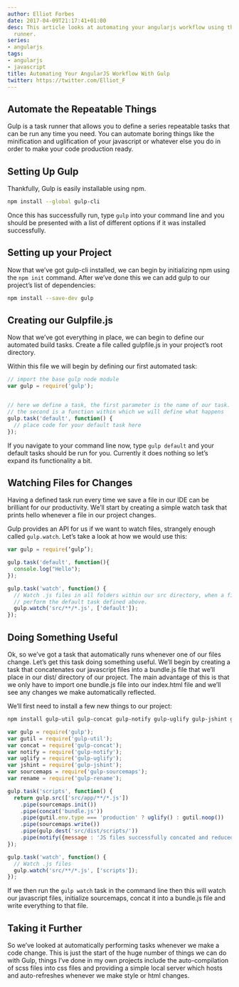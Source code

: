 ```yaml
---
author: Elliot Forbes
date: 2017-04-09T21:17:41+01:00
desc: This article looks at automating your angularjs workflow using the gulp task
  runner.
series:
- angularjs
tags:
- angularjs
- javascript
title: Automating Your AngularJS Workflow With Gulp
twitter: https://twitter.com/Elliot_F
---
```


## Automate the Repeatable Things

Gulp is a task runner that allows you to define a series repeatable tasks that can be run any time you need. You can automate boring things like the minification and uglification of your javascript or whatever else you do in order to make your code production ready.

## Setting Up Gulp

Thankfully, Gulp is easily installable using npm.

```bash
npm install --global gulp-cli
```

Once this has successfully run, type `gulp` into your command line and you should be presented with a list of different options if it was installed successfully.

## Setting up your Project

Now that we’ve got gulp-cli installed, we can begin by initializing npm using the `npm init` command. After we’ve done this we can add gulp to our project’s list of dependencies:

```bash
npm install --save-dev gulp
```

## Creating our Gulpfile.js

Now that we’ve got everything in place, we can begin to define our automated build tasks. Create a file called gulpfile.js in your project’s root directory. 

Within this file we will begin by defining our first automated task:

```js
// import the base gulp node module
var gulp = require('gulp');


// here we define a task, the first parameter is the name of our task.
// the second is a function within which we will define what happens
gulp.task('default', function() {
  // place code for your default task here
});
```

If you navigate to your command line now, type `gulp default` and your default tasks should be run for you. Currently it does nothing so let’s expand its functionality a bit.

## Watching Files for Changes

Having a defined task run every time we save a file in our IDE can be brilliant for our productivity. We’ll start by creating a simple watch task that prints hello whenever a file in our project changes.

Gulp provides an API for us if we want to watch files, strangely enough called `gulp.watch`. Let’s take a look at how we would use this:

```js
var gulp = require(‘gulp’);

gulp.task('default', function(){
  console.log("Hello");
});

gulp.task('watch', function() {
  // Watch .js files in all folders within our src directory, when a file changes
  // perform the default task defined above.
  gulp.watch('src/**/*.js', ['default']);
});
```

## Doing Something Useful

Ok, so we’ve got a task that automatically runs whenever one of our files change. Let’s get this task doing something useful. We’ll begin by creating a task that concatenates our javascript files into a bundle.js file that we’ll place in our dist/ directory of our project. The main advantage of this is that we only have to import one bundle.js file into our index.html file and we’ll see any changes we make automatically reflected.

We’ll first need to install a few new things to our project:

```bash
npm install gulp-util gulp-concat gulp-notify gulp-uglify gulp-jshint gulp-sourcemaps
```

```js
var gulp = require('gulp');
var gutil = require('gulp-util');
var concat = require('gulp-concat');
var notify = require('gulp-notify');
var uglify = require('gulp-uglify');
var jshint = require('gulp-jshint');
var sourcemaps = require('gulp-sourcemaps');
var rename = require('gulp-rename');

gulp.task('scripts', function() {
  return gulp.src(['src/app/**/*.js'])
    .pipe(sourcemaps.init())
    .pipe(concat('bundle.js'))
    .pipe(gutil.env.type === 'production' ? uglify() : gutil.noop()) 
    .pipe(sourcemaps.write())
    .pipe(gulp.dest('src/dist/scripts/'))
    .pipe(notify({message : 'JS files successfully concated and reduced'}));
});

gulp.task('watch', function() {
  // Watch .js files
  gulp.watch('src/**/*.js', ['scripts']);
});
```

If we then run the `gulp watch` task in the command line then this will watch our javascript files, initialize sourcemaps, concat it into a bundle.js file and write everything to that file.

## Taking it Further

So we’ve looked at automatically performing tasks whenever we make a code change. This is just the start of the huge number of things we can do with Gulp, things I’ve done in my own projects include the auto-compilation of scss files into css files and providing a simple local server which hosts and auto-refreshes whenever we make style or html changes.


